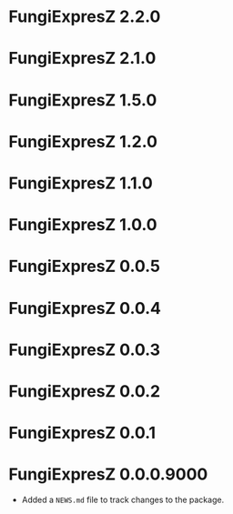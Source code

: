 # FungiExpresZ 2.2.0

# FungiExpresZ 2.1.0

# FungiExpresZ 1.5.0

# FungiExpresZ 1.2.0

# FungiExpresZ 1.1.0

# FungiExpresZ 1.0.0

# FungiExpresZ 0.0.5

# FungiExpresZ 0.0.4

# FungiExpresZ 0.0.3

# FungiExpresZ 0.0.2

# FungiExpresZ 0.0.1

# FungiExpresZ 0.0.0.9000

* Added a `NEWS.md` file to track changes to the package.
